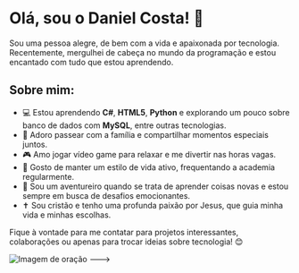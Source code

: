 # Olá, sou o Daniel Costa! 👋

Sou uma pessoa alegre, de bem com a vida e apaixonada por tecnologia. Recentemente, mergulhei de cabeça no mundo da programação e estou encantado com tudo que estou aprendendo.

## Sobre mim:

- 💻 Estou aprendendo **C#**, **HTML5**, **Python** e explorando um pouco sobre banco de dados com **MySQL**, entre outras tecnologias.
- 🏡 Adoro passear com a família e compartilhar momentos especiais juntos.
- 🎮 Amo jogar vídeo game para relaxar e me divertir nas horas vagas.
- 💪 Gosto de manter um estilo de vida ativo, frequentando a academia regularmente.
- 🌱 Sou um aventureiro quando se trata de aprender coisas novas e estou sempre em busca de desafios emocionantes.
- ✝️ Sou cristão e tenho uma profunda paixão por Jesus, que guia minha vida e minhas escolhas.

Fique à vontade para me contatar para projetos interessantes, colaborações ou apenas para trocar ideias sobre tecnologia! 😊

![Imagem de oração](https://private-user-images.githubusercontent.com/134658601/313520674-a0a5b3cb-defd-4bca-a345-20da43ef812b.png?jwt=eyJhbGciOiJIUzI1NiIsInR5cCI6IkpXVCJ9.eyJpc3MiOiJnaXRodWIuY29tIiwiYXVkIjoicmF3LmdpdGh1YnVzZXJjb250ZW50LmNvbSIsImtleSI6ImtleTUiLCJleHAiOjE3MTA3MjQ3OTUsIm5iZiI6MTcxMDcyNDQ5NSwicGF0aCI6Ii8xMzQ2NTg2MDEvMzEzNTIwNjc0LWEwYTViM2NiLWRlZmQtNGJjYS1hMzQ1LTIwZGE0M2VmODEyYi5wbmc_WC1BbXotQWxnb3JpdGhtPUFXUzQtSE1BQy1TSEEyNTYmWC1BbXotQ3JlZGVudGlhbD1BS0lBVkNPRFlMU0E1M1BRSzRaQSUyRjIwMjQwMzE4JTJGdXMtZWFzdC0xJTJGczMlMkZhd3M0X3JlcXVlc3QmWC1BbXotRGF0ZT0yMDI0MDMxOFQwMTE0NTVaJlgtQW16LUV4cGlyZXM9MzAwJlgtQW16LVNpZ25hdHVyZT02NWNhNzA4MDFkYWIzYTUxMmFiZjVhNzg4MzI1ZTJkZGIzYmUyMDNhZjhmZGQxMjg1ZDQzMGEwNGY4Y2M1YWFiJlgtQW16LVNpZ25lZEhlYWRlcnM9aG9zdCZhY3Rvcl9pZD0wJmtleV9pZD0wJnJlcG9faWQ9MCJ9.9GF6DmzLaSUBpiMqJQqrBxSLjx04XGIEFhTnma_HRqs)
--->
